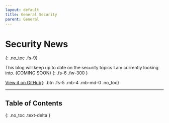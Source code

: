 ```yaml
---
layout: default
title: General Security
parent: General
---
```


# Security News
{: .no_toc .fs-9}

This blog will keep up to date on the security topics I am currently looking into. (COMING SOON)
{: .fs-6 .fw-300 }

[View it on GitHub](https://github.com/EmmanuelChristianos/EmmanuelChristianos.github.io){: .btn .fs-5 .mb-4 .mb-md-0 .no_toc}

---

## Table of Contents
{: .no_toc .text-delta }

